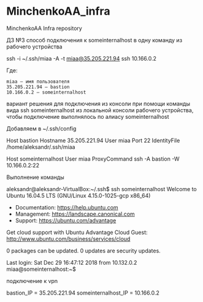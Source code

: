 # MinchenkoAA_infra
MinchenkoAA Infra repository

ДЗ №3
способ подключения к someinternalhost в одну команду из рабочего устройства

ssh -i ~/.ssh/miaa -A -t miaa@35.205.221.94 ssh 10.166.0.2

Где:

    miaa — имя пользователя
    35.205.221.94 — bastion
    10.166.0.2 — someinternalhost

вариант решения для подключения из консоли при помощи команды вида ssh someinternalhost из локальной консоли рабочего устройства, чтобы подключение выполнялось по алиасу someinternalhost

Добавляем в ~/.ssh/config

Host bastion
  Hostname 35.205.221.94
  User miaa
  Port 22
  IdentityFile /home/aleksandr/.ssh/miaa

Host someinternalhost
  User miaa
  ProxyCommand ssh -A bastion -W 10.166.0.2:22

Выполнение команды

aleksandr@aleksandr-VirtualBox:~/.ssh$ ssh someinternalhost 
Welcome to Ubuntu 16.04.5 LTS (GNU/Linux 4.15.0-1025-gcp x86_64)

 * Documentation:  https://help.ubuntu.com
 * Management:     https://landscape.canonical.com
 * Support:        https://ubuntu.com/advantage

  Get cloud support with Ubuntu Advantage Cloud Guest:
    http://www.ubuntu.com/business/services/cloud

0 packages can be updated.
0 updates are security updates.


Last login: Sat Dec 29 16:47:12 2018 from 10.132.0.2
miaa@someinternalhost:~$ 

подключение к vpn

bastion_IP = 35.205.221.94
someinternalhost_IP = 10.166.0.2


